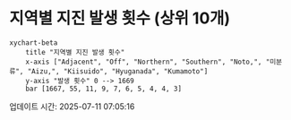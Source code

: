 # 지역별 지진 발생 횟수 (상위 10개)

```mermaid
xychart-beta
    title "지역별 지진 발생 횟수"
    x-axis ["Adjacent", "Off", "Northern", "Southern", "Noto,", "미분류", "Aizu,", "Kiisuido", "Hyuganada", "Kumamoto"]
    y-axis "발생 횟수" 0 --> 1669
    bar [1667, 55, 11, 9, 7, 6, 5, 4, 4, 3]
```

업데이트 시간: 2025-07-11 07:05:16
